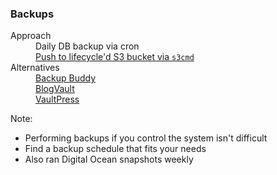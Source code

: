 ###  Backups

<dl>
    <dt>Approach</dt>
    <dd class="fragment">Daily DB backup via cron</dd>
    <dd class="fragment"><a href="https://engineering.growella.com/automatic-database-backups-amazon-s3/">Push to lifecycle'd S3 bucket via <code>s3cmd</code></a></dd>
    <dt class="fragment">Alternatives</dt>
    <dd class="fragment"><a href="https://shareasale.com/r.c class="fragment"fm?b=948660&u=1518741&m=68863&urllink=&afftrack=">Backup Buddy</a></dd>
    <dd class="fragment"><a href="https://blogvault.net?src=69AB53">BlogVault</a></dd>
    <dd class="fragment"><a href="https://vaultpress.com/">VaultPress</a></dd>
</dl>

Note:

* Performing backups if you control the system isn't difficult
* Find a backup schedule that fits your needs
* Also ran Digital Ocean snapshots weekly

